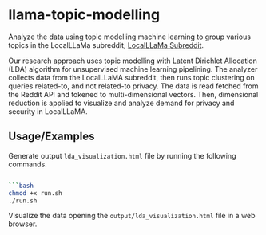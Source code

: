 # llama-topic-modelling

Analyze the data using topic modelling machine learning to group various topics in the LocalLLaMa subreddit, [LocalLLaMa Subreddit](https://www.reddit.com/r/LocalLLaMA/new/).

Our research approach uses topic modelling with Latent Dirichlet Allocation (LDA) algorithm for unsupervised machine learning pipelining. The analyzer collects data from the LocalLLaMA subreddit, then runs topic clustering on queries related-to, and not related-to privacy. The data is read fetched from the Reddit API and tokened to multi-dimensional vectors. Then, dimensional reduction is applied to visualize and analyze demand for privacy and security in LocalLLaMA.

## Usage/Examples

Generate output `lda_visualization.html` file by running the following commands.

````bash

```bash
chmod +x run.sh
./run.sh
````

Visualize the data opening the `output/lda_visualization.html` file in a web browser.
